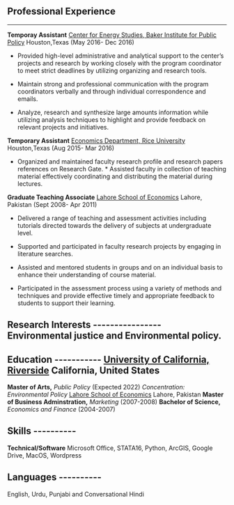 ## Professional Experience 
--------- 
__Temporay Assistant__ [Center for Energy Studies, Baker Institute for Public Policy](https://www.bakerinstitute.org/center-for-energy-studies/) 
Houston,Texas (May 2016- Dec 2016)

* Provided high-level administrative and analytical support to the center’s projects and research by working closely with the program coordinator to meet strict deadlines by utilizing organizing and research tools. 

* Maintain strong and professional communication with the program coordinators verbally and through individual correspondence and emails. 

* Analyze, research and synthesize large amounts information while utilizing analysis techniques to highlight and provide feedback on relevant projects and initiatives.

 __Temporary Assistant__ [Economics Department, Rice University](https://economics.rice.edu/)
 Houston,Texas (Aug 2015- Mar 2016) 
 
 * Organized and maintained faculty research profile and research papers references on Research Gate. * Assisted faculty in collection of teaching material effectively coordinating and distributing the material during lectures.
 
  __Graduate Teaching Associate__ [Lahore School of Economics](https://lahoreschoolofeconomics.edu.pk/) Lahore, Pakistan 
  (Sept 2008- Apr 2011) 
  
  * Delivered a range of teaching and assessment activities including tutorials directed towards the delivery of subjects at undergraduate level. 
  
  * Supported and participated in faculty research projects by engaging in literature searches. 
  
  * Assisted and mentored students in groups and on an individual basis to enhance their understanding of course material. 
  
  * Participated in the assessment process using a variety of methods and techniques and provide effective timely and appropriate feedback to students to support their learning. 
  
  ## Research Interests ---------------- Environmental justice and Environmental policy. 
  
  ## Education ----------- [University of California, Riverside](https://spp.ucr.edu/) California, United States 
  __Master of Arts,__ *Public Policy* (Expected 2022) 
  *Concentration: Environmental Policy* 
  [Lahore School of Economics](https://lahoreschoolofeconomics.edu.pk/) Lahore, Pakistan 
  __Master of Business Adminstration,__ *Marketing* (2007-2008) 
  __Bachelor of Science,__ *Economics and Finance* (2004-2007) 
  
  ## Skills ---------- 
  __Technical/Software__ Microsoft Office, STATA16, Python, ArcGIS, Google Drive, MacOS, Wordpress 
  
  ## Languages ----------
  English, Urdu, Punjabi and Conversational Hindi
